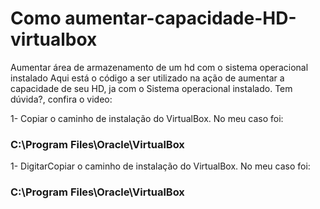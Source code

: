 # Como aumentar-capacidade-HD-virtualbox
Aumentar área de armazenamento de um hd com o sistema operacional instalado
Aqui está o código a ser utilizado na ação de aumentar a capacidade de seu HD, ja com o Sistema operacional instalado.
Tem dúvida?, confira o video: 

1- Copiar o caminho de instalação do VirtualBox. No meu caso foi:
        
### C:\Program Files\Oracle\VirtualBox 

1- DigitarCopiar o caminho de instalação do VirtualBox. No meu caso foi:
        
### C:\Program Files\Oracle\VirtualBox 
